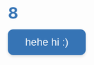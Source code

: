 # 8
<!DOCTYPE html>
<html lang="en">
<head>
  <meta charset="UTF-8">
  <title>Congratulations!</title>
  <style>
    :root {
      --blue: #3674b5;
      --mid-blue: #578fca;
      --light-blue: #a1e3f9;
      --mint: #d1f8ef;
      --pink: #ff90b3;
    }

    body {
      margin: 0;
      padding: 0;
      background: var(--light-blue);
      font-family: 'Segoe UI', sans-serif;
      color: var(--blue);
      display: flex;
      flex-direction: column;
      align-items: center;
      justify-content: center;
      height: 100vh;
      overflow: hidden;
    }

    .start-btn {
      background: var(--blue);
      color: white;
      border: none;
      padding: 1rem 2.5rem;
      font-size: 1.5rem;
      border-radius: 12px;
      cursor: pointer;
      box-shadow: 0 4px 6px rgba(0,0,0,0.1);
      transition: transform 0.2s ease;
    }

    .start-btn:hover {
      transform: scale(1.05);
    }

    #main-content {
      display: none;
      text-align: center;
    }

    h1 {
      font-size: 2.3rem;
      margin-bottom: 1rem;
      color: var(--blue);
    }

    .eight-wrapper {
      display: inline-block;
      position: relative;
    }

    .crown {
      position: absolute;
      top: -1.8rem;
      left: 50%;
      transform: translateX(-50%) rotate(-10deg);
      font-size: 1.5rem;
      animation: crown-bounce 1.5s infinite;
    }

    @keyframes crown-bounce {
      0%, 100% { transform: translateX(-50%) rotate(-10deg) translateY(0); }
      50% { transform: translateX(-50%) rotate(-10deg) translateY(-5px); }
    }

    .eight {
      font-size: 3.5rem;
      font-weight: bold;
      display: inline-block;
      color: var(--mid-blue);
      animation: pop 1s infinite;
    }

    @keyframes pop {
      0%, 100% { transform: scale(1); }
      50% { transform: scale(1.3); }
    }

    .reward-btn {
      background: var(--mid-blue);
      border: none;
      color: white;
      padding: 1rem 2.5rem;
      font-size: 1.2rem;
      margin-top: 1rem;
      border-radius: 50px;
      cursor: pointer;
      box-shadow: 0 3px 5px rgba(0,0,0,0.1);
      transition: all 0.3s ease;
    }

    .reward-btn:hover {
      background: var(--mid-blue);
      color: white;
    }

    #burrito, #discount {
      margin-top: 1rem;
      font-size: 2.5rem;
      display: none;
    }

    #discount {
      font-size: 1.8rem;
      color: var(--blue);
    }

    .confetti {
      position: fixed;
      top: -10px;
      width: 10px;
      height: 10px;
      border-radius: 50%;
      opacity: 0.8;
      animation: fall linear forwards;
      z-index: 0;
    }

    @keyframes fall {
      to {
        transform: translateY(110vh) rotate(360deg);
        opacity: 0;
      }
    }

    .fade-slide {
      opacity: 0;
      transform: translateY(20px);
      animation: fadeSlideIn 1s ease-out forwards;
    }

    @keyframes fadeSlideIn {
      to {
        opacity: 1;
        transform: translateY(0);
      }
    }
  </style>
</head>
<body>

  <button class="start-btn" onclick="showCongrats()">hehe hi :)</button>

  <div id="main-content">
    <h1 class="fade-slide">
      congratulations queen you 
      <span class="eight-wrapper">
        <span class="crown">👑</span>
        <span class="eight">8</span>
      </span>
    </h1>

    <button class="reward-btn" onclick="showReward()">click me!</button>
    <div id="burrito">🌯</div>
    <div id="discount">20% OFF!</div>
  </div>

  <script>
    function showCongrats() {
      document.querySelector('.start-btn').style.display = 'none';
      document.getElementById('main-content').style.display = 'block';
      startConfetti();
    }

    function showReward() {
      document.getElementById('burrito').style.display = 'block';
      document.getElementById('discount').style.display = 'block';
    }

    function startConfetti() {
      for (let i = 0; i < 100; i++) {
        const confetti = document.createElement('div');
        confetti.classList.add('confetti');
        confetti.style.left = Math.random() * 100 + 'vw';
        confetti.style.backgroundColor = getRandomConfettiColor();
        confetti.style.animationDuration = (Math.random() * 2 + 2) + 's';
        document.body.appendChild(confetti);
        setTimeout(() => confetti.remove(), 5000);
      }
    }

    function getRandomConfettiColor() {
      const colors = ['#3674b5', '#578fca', '#a1e3f9', '#d1f8ef'];
      return colors[Math.floor(Math.random() * colors.length)];
    }
  </script>

</body>
</html>
